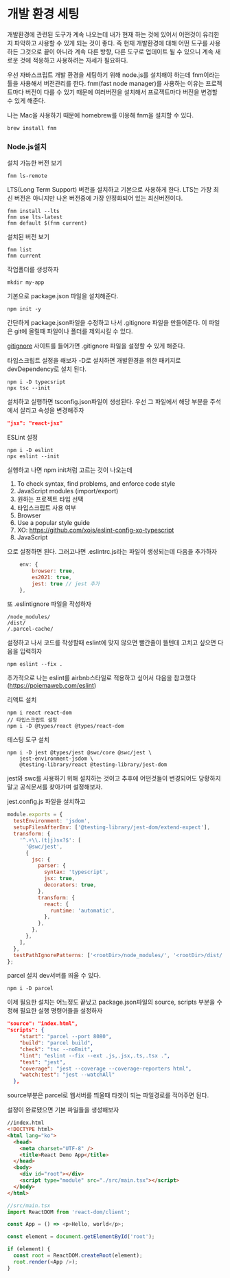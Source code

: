 # 개발 환경 세팅

개발환경에 관련된 도구가 계속 나오는데 내가 현재 하는 것에 있어서 어떤것이 유리한지 파악하고 사용할 수 있게 되는 것이 좋다. 즉 현재 개발환경에 대해 어떤 도구를 사용하든 그것으로 끝이 아니라 계속 다른 방향, 다른 도구로 업데이트 될 수 있으니 계속 새로운 것에 적응하고 사용하려는 자세가 필요하다.

우선 자바스크립트 개발 환경을 세팅하기 위해 node.js를 설치해야 하는데 fnm이라는 툴을 사용해서 버전관리를 한다. fnm(fast node manager)를 사용하는 이유는 프로젝트마다 버전이 다를 수 있기 때문에 여러버전을 설치해서 프로젝트마다 버전을 변경할 수 있게 해준다.

나는 Mac을 사용하기 때문에 homebrew를 이용해 fnm을 설치할 수 있다.

```shell
brew install fnm
```

### Node.js설치

설치 가능한 버전 보기

```shell
fnm ls-remote
```

LTS(Long Term Support) 버전을 설치하고 기본으로 사용하게 한다. LTS는 가장 최신 버전은 아니지만 나온 버전중에 가장 안정화되어 있는 최신버전이다.

```shell
fnm install --lts
fnm use lts-latest
fnm default $(fnm current)
```

설치된 버전 보기

```shell
fnm list
fnm current
```

작업폴더를 생성하자

```shell
mkdir my-app
```

기본으로 package.json 파일을 설치해준다.

```shell
npm init -y
```

간단하게 package.json파일을 수정하고 나서
.gitignore 파일을 만들어준다. 이 파일은 git에 올릴때 파일이나 폴더를 제외시킬 수 있다.

[gitignore](https://www.toptal.com/developers/gitignore) 사이트를 들어가면 .gitignore 파일을 설정할 수 있게 해준다.

타입스크립트 설정을 해보자
-D로 설치하면 개발환경을 위한 패키지로 devDependency로 설치 된다.

```shell
npm i -D typecsript
npx tsc --init
```

설치하고 실행하면 tsconfig.json파일이 생성된다.
우선 그 파일에서 해당 부분을 주석에서 살리고 속성을 변경해주자

```json
"jsx": "react-jsx"
```

ESLint 설정

```shell
npm i -D eslint
npx eslint --init
```

실행하고 나면 npm init처럼 고르는 것이 나오는데

1. To check syntax, find problems, and enforce code style
2. JavaScript modules (import/export)
3. 원하는 프로젝트 타입 선택
4. 타입스크립트 사용 여부
5. Browser
6. Use a popular style guide
7. XO: https://github.com/xojs/eslint-config-xo-typescript
8. JavaScript

으로 설정하면 된다. 그러고나면 .eslintrc.js라는 파일이 생성되는데 다음을 추가하자

```js
    env: {
		browser: true,
		es2021: true,
		jest: true // jest 추가
	},
```

또 .eslintignore 파일을 작성하자

```
/node_modules/
/dist/
/.parcel-cache/
```

설정하고 나서 코드를 작성할때 eslint에 맞지 않으면 빨간줄이 뜰텐데 고치고 싶으면 다음을 입력하자

```
npm eslint --fix .
```

추가적으로 나는 eslint를 airbnb스타일로 적용하고 싶어서 다음을 참고했다
(https://poiemaweb.com/eslint)

리액트 설치

```
npm i react react-dom
// 타입스크립트 설정
npm i -D @types/react @types/react-dom
```

테스팅 도구 설치

```
npm i -D jest @types/jest @swc/core @swc/jest \
    jest-environment-jsdom \
    @testing-library/react @testing-library/jest-dom
```

jest와 swc를 사용하기 위해 설치하는 것이고 추후에 어떤것들이 변경되어도 당황하지말고 공식문서를 찾아가며 설정해보자.

jest.config.js 파일을 설치하고

```js
module.exports = {
  testEnvironment: 'jsdom',
  setupFilesAfterEnv: ['@testing-library/jest-dom/extend-expect'],
  transform: {
    '^.+\\.(t|j)sx?$': [
      '@swc/jest',
      {
        jsc: {
          parser: {
            syntax: 'typescript',
            jsx: true,
            decorators: true,
          },
          transform: {
            react: {
              runtime: 'automatic',
            },
          },
        },
      },
    ],
  },
  testPathIgnorePatterns: ['<rootDir>/node_modules/', '<rootDir>/dist/'],
};
```

parcel 설치
dev서버를 띄울 수 있다.

```
npm i -D parcel
```

이제 필요한 설치는 어느정도 끝났고
package.json파일의 source, scripts 부분을 수정해 필요한 실행 명령어들을 설정하자

```json
"source": "index.html",
"scripts": {
    "start": "parcel --port 8080",
    "build": "parcel build",
    "check": "tsc --noEmit",
    "lint": "eslint --fix --ext .js,.jsx,.ts,.tsx .",
    "test": "jest",
    "coverage": "jest --coverage --coverage-reporters html",
    "watch:test": "jest --watchAll"
  },
```

source부분은 parcel로 웹서버를 띄울때 타겟이 되는 파일경로를 적어주면 된다.

설정이 완료됐으면 기본 파일들을 생성해보자

```html
//index.html
<!DOCTYPE html>
<html lang="ko">
  <head>
    <meta charset="UTF-8" />
    <title>React Demo App</title>
  </head>
  <body>
    <div id="root"></div>
    <script type="module" src="./src/main.tsx"></script>
  </body>
</html>
```

```ts
//src/main.tsx
import ReactDOM from 'react-dom/client';

const App = () => <p>Hello, world</p>;

const element = document.getElementById('root');

if (element) {
  const root = ReactDOM.createRoot(element);
  root.render(<App />);
}
```
